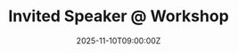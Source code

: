 ---
title: Invited Speaker @ Workshop

event: Reduced Order and Surrogate Modeling for Digital Twins Workshop
event_url: https://www.imsi.institute/activities/digital-twins/reduced-order-and-surrogate-modeling-for-digital-twins

location: Institute for Mathematical and Statistical Innovation (IMSI), University of Chicago
address:
  city: Chicago
  country: USA

summary: "I have been invited to give a talk during the Reduced Order and Surrogate Modeling for Digital Twins Workshop, part of the Digital Twins long program, at Institute for Mathematical and Statistical Innovation (IMSI), Chicago."
#abstract: 'Lorem ipsum dolor sit amet, consectetur adipiscing elit. Duis posuere tellusac convallis placerat. Proin tincidunt magna sed ex sollicitudin condimentum. Sed ac faucibus dolor, scelerisque sollicitudin nisi. Cras purus urna, suscipit quis sapien eu, pulvinar tempor diam.'

# Talk start and end times.
#   End time can optionally be hidden by prefixing the line with `#`.
date: '2025-11-10T09:00:00Z'
date_end: '2025-11-14T16:00:00Z'
all_day: false

# Schedule page publish date (NOT talk date).
publishDate: '2025-07-30T00:00:00Z'

authors: []
tags: []

# Is this a featured talk? (true/false)
featured: false

image:
  caption: ''
  focal_point: Right

links:
  - name: Info
    url: https://www.imsi.institute/activities/digital-twins/reduced-order-and-surrogate-modeling-for-digital-twins/
url_code: ''
url_pdf: ''
url_slides: ''
url_video: ''

# Markdown Slides (optional).
#   Associate this talk with Markdown slides.
#   Simply enter your slide deck's filename without extension.
#   E.g. `slides = "example-slides"` references `content/slides/example-slides.md`.
#   Otherwise, set `slides = ""`.
slides: ""

# Projects (optional).
#   Associate this post with one or more of your projects.
#   Simply enter your project's folder or file name without extension.
#   E.g. `projects = ["internal-project"]` references `content/project/deep-learning/index.md`.
#   Otherwise, set `projects = []`.
projects: []
---